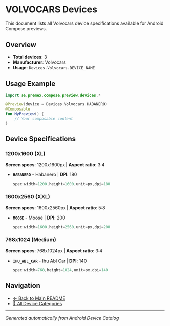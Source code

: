 # VOLVOCARS Devices

This document lists all Volvocars device specifications available for Android Compose previews.

## Overview

- **Total devices**: 3
- **Manufacturer**: Volvocars
- **Usage**: `Devices.Volvocars.DEVICE_NAME`

## Usage Example

```kotlin
import se.premex.compose.preview.devices.*

@Preview(device = Devices.Volvocars.HABANERO)
@Composable
fun MyPreview() {
    // Your composable content
}
```

## Device Specifications

### 1200x1600 (XL)

**Screen specs**: 1200x1600px | **Aspect ratio**: 3:4

- **`HABANERO`** - Habanero | **DPI**: 180
  ```kotlin
  spec:width=1200,height=1600,unit=px,dpi=180
  ```

### 1600x2560 (XXL)

**Screen specs**: 1600x2560px | **Aspect ratio**: 5:8

- **`MOOSE`** - Moose | **DPI**: 200
  ```kotlin
  spec:width=1600,height=2560,unit=px,dpi=200
  ```

### 768x1024 (Medium)

**Screen specs**: 768x1024px | **Aspect ratio**: 3:4

- **`IHU_ABL_CAR`** - Ihu Abl Car | **DPI**: 140
  ```kotlin
  spec:width=768,height=1024,unit=px,dpi=140
  ```

## Navigation

- [← Back to Main README](../../README.md)
- [📱 All Device Categories](../README.md)

---
*Generated automatically from Android Device Catalog*
